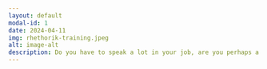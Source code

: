 ```yaml
---
layout: default
modal-id: 1
date: 2024-04-11
img: rhethorik-training.jpeg
alt: image-alt
description: Do you have to speak a lot in your job, are you perhaps a lecturer at a university or have you been entrusted with an important presentation? Our public speaking training will help you achieve your goals. We offer you a customised package for this purpose.
---
```

